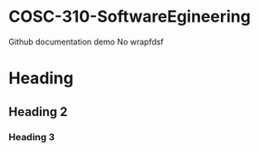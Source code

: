 # COSC-310-SoftwareEgineering
Github documentation demo
No wrapfdsf

# Heading 

## Heading 2

### Heading 3
